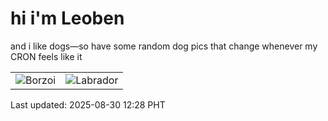 # hi i'm Leoben

and i like dogs—so have some random dog pics that change whenever my CRON feels like it

|  |  |
|--------|----------|
| ![Borzoi](https://random-dog-vercel.vercel.app/api/random-borzoi?v=1756528088) | ![Labrador](https://random-dog-vercel.vercel.app/api/random-labrador?v=1756528088) |

Last updated: 2025-08-30 12:28 PHT
